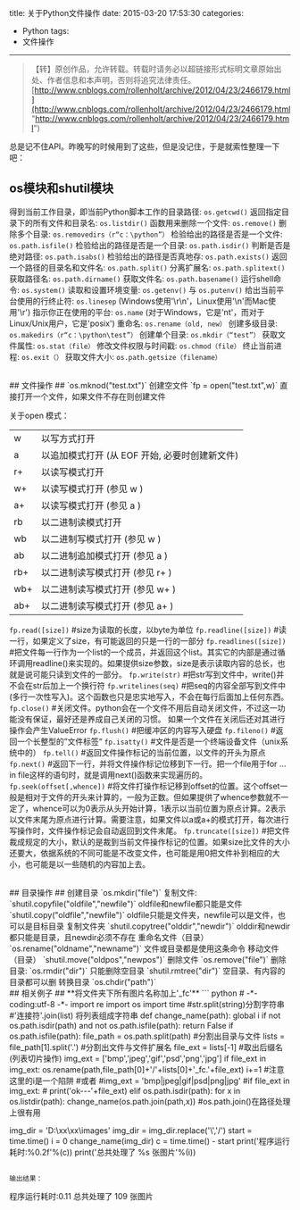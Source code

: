 title: 关于Python文件操作
date: 2015-03-20 17:53:30
categories:
- Python
tags:
- 文件操作
---
>【转】原创作品，允许转载。转载时请务必以超链接形式标明文章原始出处、作者信息和本声明，否则将追究法律责任。
>[http://www.cnblogs.com/rollenholt/archive/2012/04/23/2466179.html](http://www.cnblogs.com/rollenholt/archive/2012/04/23/2466179.html "http://www.cnblogs.com/rollenholt/archive/2012/04/23/2466179.html")

总是记不住API。昨晚写的时候用到了这些，但是没记住，于是就索性整理一下吧：

## os模块和shutil模块 ##
得到当前工作目录，即当前Python脚本工作的目录路径: `os.getcwd()`
返回指定目录下的所有文件和目录名: `os.listdir()`
函数用来删除一个文件: `os.remove()`
删除多个目录: `os.removedirs（r“c：\python”）`
检验给出的路径是否是一个文件: `os.path.isfile()`
检验给出的路径是否是一个目录: `os.path.isdir()`
判断是否是绝对路径: `os.path.isabs()`
检验给出的路径是否真地存: `os.path.exists()`
返回一个路径的目录名和文件名: `os.path.split()`
分离扩展名: `os.path.splitext()`
获取路径名: `os.path.dirname()`
获取文件名: `os.path.basename()`
运行shell命令: `os.system()`
读取和设置环境变量: `os.getenv()` 与 `os.putenv()`
给出当前平台使用的行终止符: `os.linesep` (Windows使用'\r\n'，Linux使用'\n'而Mac使用'\r')
指示你正在使用的平台: `os.name` (对于Windows，它是'nt'，而对于Linux/Unix用户，它是'posix')
重命名: `os.rename（old, new）`
创建多级目录: `os.makedirs（r“c：\python\test”）`
创建单个目录: `os.mkdir（“test”）`
获取文件属性: `os.stat（file）`
修改文件权限与时间戳: `os.chmod（file）`
终止当前进程: `os.exit（）`
获取文件大小: `os.path.getsize（filename）`

<br>
## 文件操作 ##
`os.mknod("test.txt")` 创建空文件
`fp = open("test.txt",w)` 直接打开一个文件，如果文件不存在则创建文件

关于open 模式：

|||
|:--|:--|
|w  |以写方式打开|
|a  |以追加模式打开 (从 EOF 开始, 必要时创建新文件)|
|r+ |以读写模式打开|
|w+ |以读写模式打开 (参见 w )|
|a+ |以读写模式打开 (参见 a )|
|rb |以二进制读模式打开|
|wb |以二进制写模式打开 (参见 w )|
|ab |以二进制追加模式打开 (参见 a )|
|rb+|以二进制读写模式打开 (参见 r+ )|
|wb+|以二进制读写模式打开 (参见 w+ )|
|ab+|以二进制读写模式打开 (参见 a+ )|

`fp.read([size])` #size为读取的长度，以byte为单位
`fp.readline([size])` #读一行，如果定义了size，有可能返回的只是一行的一部分
`fp.readlines([size])` #把文件每一行作为一个list的一个成员，并返回这个list。其实它的内部是通过循环调用readline()来实现的。如果提供size参数，size是表示读取内容的总长，也就是说可能只读到文件的一部分。
`fp.write(str)` #把str写到文件中，write()并不会在str后加上一个换行符
`fp.writelines(seq)` #把seq的内容全部写到文件中(多行一次性写入)。这个函数也只是忠实地写入，不会在每行后面加上任何东西。
`fp.close()` #关闭文件。python会在一个文件不用后自动关闭文件，不过这一功能没有保证，最好还是养成自己关闭的习惯。  如果一个文件在关闭后还对其进行操作会产生ValueError
`fp.flush()` #把缓冲区的内容写入硬盘
`fp.fileno()` #返回一个长整型的”文件标签“
`fp.isatty()` #文件是否是一个终端设备文件（unix系统中的）
`fp.tell()` #返回文件操作标记的当前位置，以文件的开头为原点
`fp.next()` #返回下一行，并将文件操作标记位移到下一行。把一个file用于for … in file这样的语句时，就是调用next()函数来实现遍历的。
`fp.seek(offset[,whence])` #将文件打操作标记移到offset的位置。这个offset一般是相对于文件的开头来计算的，一般为正数。但如果提供了whence参数就不一定了，whence可以为0表示从头开始计算，1表示以当前位置为原点计算。2表示以文件末尾为原点进行计算。需要注意，如果文件以a或a+的模式打开，每次进行写操作时，文件操作标记会自动返回到文件末尾。
`fp.truncate([size])` #把文件裁成规定的大小，默认的是裁到当前文件操作标记的位置。如果size比文件的大小还要大，依据系统的不同可能是不改变文件，也可能是用0把文件补到相应的大小，也可能是以一些随机的内容加上去。

<br>
## 目录操作 ##
创建目录 `os.mkdir("file")`                   
复制文件:
`shutil.copyfile("oldfile","newfile")` oldfile和newfile都只能是文件
`shutil.copy("oldfile","newfile")` oldfile只能是文件夹，newfile可以是文件，也可以是目标目录
复制文件夹 `shutil.copytree("olddir","newdir")` olddir和newdir都只能是目录，且newdir必须不存在
重命名文件（目录） `os.rename("oldname","newname")` 文件或目录都是使用这条命令
移动文件（目录） `shutil.move("oldpos","newpos")` 
删除文件 `os.remove("file")`
删除目录:
`os.rmdir("dir")` 只能删除空目录
`shutil.rmtree("dir")` 空目录、有内容的目录都可以删
转换目录 `os.chdir("path")`

<br>
## 相关例子  ##
**将文件夹下所有图片名称加上'_fc'**
``` python
# -*- coding:utf-8 -*-
import re
import os
import time
#str.split(string)分割字符串
#'连接符'.join(list) 将列表组成字符串
def change_name(path):
    global i
    if not os.path.isdir(path) and not os.path.isfile(path):
        return False
    if os.path.isfile(path):
        file_path = os.path.split(path) #分割出目录与文件
        lists = file_path[1].split('.') #分割出文件与文件扩展名
        file_ext = lists[-1] #取出后缀名(列表切片操作)
        img_ext = ['bmp','jpeg','gif','psd','png','jpg']
        if file_ext in img_ext:
            os.rename(path,file_path[0]+'/'+lists[0]+'_fc.'+file_ext)
            i+=1 #注意这里的i是一个陷阱
        #或者
        #img_ext = 'bmp|jpeg|gif|psd|png|jpg'
        #if file_ext in img_ext:
        #    print('ok---'+file_ext)
    elif os.path.isdir(path):
        for x in os.listdir(path):
            change_name(os.path.join(path,x)) #os.path.join()在路径处理上很有用


img_dir = 'D:\\xx\\xx\\images'
img_dir = img_dir.replace('\\','/')
start = time.time()
i = 0
change_name(img_dir)
c = time.time() - start
print('程序运行耗时:%0.2f'%(c))
print('总共处理了 %s 张图片'%(i))
```

输出结果：
```
程序运行耗时:0.11
总共处理了 109 张图片
```
